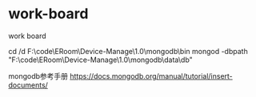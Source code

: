 # work-board
work board

cd /d F:\code\ERoom\Device-Manage\1.0\mongodb\bin
mongod -dbpath "F:\code\ERoom\Device-Manage\1.0\mongodb\data\db"

mongodb参考手册
https://docs.mongodb.org/manual/tutorial/insert-documents/
